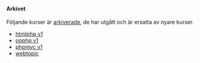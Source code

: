 #### Arkivet

Följande kurser är [arkiverade](kurser/arkiv), de har utgått och är ersatta av nyare kurser.

* [htmlphp v1](kurser/arkiv/htmlphp-v1)
* [oophp v1](kurser/arkiv/oophp-v1)
* [phpmvc v1](kurser/arkiv/phpmvc-v1)
* [webtopic](kurser/arkiv/webtopic)
